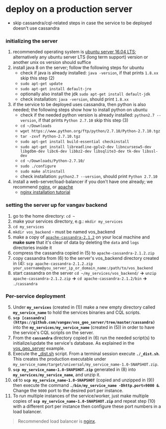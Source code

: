# deploy on a production server

+ skip cassandra/cql-related steps in case the service to be deployed doesn't use cassandra

### initializing the server
1. recommended operating system is [ubuntu server 16.04 LTS](https://www.ubuntu.com/server); alternatively any ubuntu server LTS (long term support) version or another unix os version should suffice
2. install java 8 on the server; follow the following steps for ubuntu
    + check if java is already installed: `java -version`, if that prints `1.8.xx` skip this step (2)
    + `sudo apt-get update`
    + `sudo apt-get install default-jre`
    + optionally also install the jdk `sudo apt-get install default-jdk`
    + check installation: `java -version`, should print `1.8.xx`
3. if the service to be deployed uses cassandra, then python is also needed; the following steps show how to install python on ubuntu
    + check if the needed python version is already installed: `python2.7 --version`, if that prints `Python 2.7.10` skip this step (3)
    + `cd ~/Downloads`
    + `wget https://www.python.org/ftp/python/2.7.10/Python-2.7.10.tgz`
    + `tar -zxvf Python-2.7.10.tgz`
    + `sudo apt-get install build-essential checkinstall`
    + `sudo apt-get install libreadline-gplv2-dev libncursesw5-dev libgdbm-dev libc6-dev libbz2-dev libsqlite3-dev tk-dev libssl-dev`
    + `cd ~/Downloads/Python-2.7.10/`
    + `sudo ./configure`
    + `sudo make altinstall`
    + check installation: `python2.7 --version`, should print `Python 2.7.10`
4. install a web-server/load-balancer if you don't have one already; we recommend [nginx](https://www.nginx.com/), or [apache](https://httpd.apache.org/)
    + [nginx installation tutorial](https://www.digitalocean.com/community/tutorials/how-to-install-nginx-on-ubuntu-16-04)

### setting the server up for vangav backend

1. go to the home directory: `cd ~`
2. make your services directory, e.g.: `mkdir my_services`
3. `cd my_services`
4. `mkdir vos_backend` - must be named vos_backend
5. make a copy of [`apache-cassandra-2.1.2`](https://github.com/vangav/vos_backend/tree/master/apache-cassandra-2.1.2) on your local machine and **make sure** that it's clear of data by deleting the `data` and `logs` directories inside it
6. compress the cassandra copied in (5) to `apache-cassandra-2.1.2.zip`
7. copy cassandra from (6) to the server's vos_backend directory created in (4): `scp apache-cassandra-2.1.2.zip your_username@you_server_ip_or_domain_name:/path/to/vos_backend`
8. start cassandra on the server `cd ~/my_services/vos_backend/` **->** `unzip apache-cassandra-2.1.2.zip` **->** `cd apache-cassandra-2.1.2/bin` **->** `./cassandra`

### Per-service deployment
5. Under **`my_services`** (created in (1)) make a new empty directory called **`my_service_name`** to hold the services binaries and CQL scripts.
6. **`scp [cassandra](https://github.com/vangav/vos_geo_server/tree/master/cassandra)`** into the **`my_services/my_service_name`** (created in (5)) in order to have the service's CQL scripts on the server.
7. From the **`cassandra`** directory copied in (6) run the needed script(s) to initialize/update the service's database. As explained in the [vos_geo_server](https://github.com/vangav/vos_backend/blob/master/README/02_intermediate_example_vos_geo_server.md#init-the-services-cassandra-database) example.
8. Execute the [_dist.sh](https://github.com/vangav/vos_geo_server/blob/master/_dist.sh) script. From a terminal session execute **`./_dist.sh`**. This creates the production executable under `my_service_name/target/universal/my_service_name-1.0-SNAPSHOT.zip`.
9. **`scp my_service_name-1.0-SNAPSHOT.zip`** generated in (8) into **`my_services/my_service_name`**, and unzip it.
10. **`cd`** to **`scp my_service_name-1.0-SNAPSHOT`** (copied and unzipped in (9)) then execute the command **`./bin/my_service_name -Dhttp.port=9000 &`**. Change the `9000` port to the desired port per instance.
11. To run multiple instances of the service/worker, just make multiple copies of **`scp my_service_name-1.0-SNAPSHOT.zip`** and repeat step (10) with a different port per instance then configure these port numbers in a load balancer.

> Recommended load balancer is [nginx](https://www.nginx.com/).
